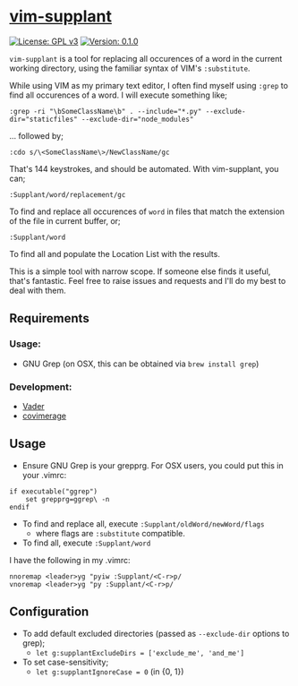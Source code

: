 # [vim-supplant](https://github.com/jams2/vim-supplant)

[![License: GPL v3](https://img.shields.io/badge/License-GPLv3-blue.svg)](https://www.gnu.org/licenses/gpl-3.0)
[![Version: 0.1.0](https://img.shields.io/badge/version-0.1.0-brightgreen.svg)](https://github.com/jams2/vim-super-substitute)


`vim-supplant` is a tool for replacing all occurences of a word in the current working directory, using the familiar syntax of VIM's `:substitute`.


While using VIM as my primary text editor, I often find myself using `:grep` to find all occurences of a word. I will execute something like;


`:grep -ri "\bSomeClassName\b" . --include="*.py" --exclude-dir="staticfiles" --exclude-dir="node_modules"`


... followed by;


`:cdo s/\<SomeClassName\>/NewClassName/gc`


That's 144 keystrokes, and should be automated. With vim-supplant, you can;

```
:Supplant/word/replacement/gc
```

To find and replace all occurences of `word` in files that match the extension of the file in current buffer, or;

```
:Supplant/word
```

To find all and populate the Location List with the results.


This is a simple tool with narrow scope. If someone else finds it useful, that's fantastic. Feel free to raise issues and requests and I'll do my best to deal with them.



## Requirements

### Usage:
- GNU Grep (on OSX, this can be obtained via `brew install grep`)

### Development:
- [Vader](https://github.com/junegunn/vader.vim)
- [covimerage](https://github.com/Vimjas/covimerage)


## Usage

- Ensure GNU Grep is your grepprg. For OSX users, you could put this in your .vimrc:
```
if executable("ggrep")
    set grepprg=ggrep\ -n
endif
```
- To find and replace all, execute `:Supplant/oldWord/newWord/flags`
    - where flags are `:substitute` compatible.
- To find all, execute `:Supplant/word`


I have the following in my .vimrc:
```
nnoremap <leader>yg "pyiw :Supplant/<C-r>p/
vnoremap <leader>yg "py :Supplant/<C-r>p/
```


## Configuration

- To add default excluded directories (passed as `--exclude-dir` options to grep);
    - `let g:supplantExcludeDirs = ['exclude_me', 'and_me']`
- To set case-sensitivity;
    - `let g:supplantIgnoreCase = 0` (in {0, 1})
